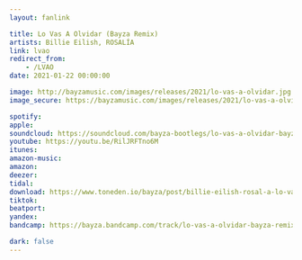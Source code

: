 ```yaml
---
layout: fanlink

title: Lo Vas A Olvidar (Bayza Remix)
artists: Billie Eilish, ROSALÍA
link: lvao
redirect_from:
    - /LVAO
date: 2021-01-22 00:00:00

image: http://bayzamusic.com/images/releases/2021/lo-vas-a-olvidar.jpg
image_secure: https://bayzamusic.com/images/releases/2021/lo-vas-a-olvidar.jpg

spotify: 
apple: 
soundcloud: https://soundcloud.com/bayza-bootlegs/lo-vas-a-olvidar-bayza-remix
youtube: https://youtu.be/RilJRFTno6M
itunes:
amazon-music: 
amazon: 
deezer: 
tidal: 
download: https://www.toneden.io/bayza/post/billie-eilish-rosal-a-lo-vas-a-olvidar-bayza-remix
tiktok: 
beatport:
yandex:
bandcamp: https://bayza.bandcamp.com/track/lo-vas-a-olvidar-bayza-remix

dark: false
---
```


